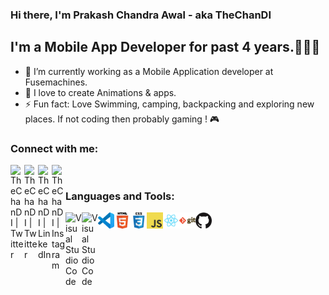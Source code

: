 ### Hi there, I'm Prakash Chandra Awal - aka TheChanDI

## I'm a Mobile App Developer for past 4 years.🧑🏻‍💻

- 🌱 I’m currently working as a Mobile Application developer at Fusemachines.
- 📱 I love to create Animations & apps.
- ⚡ Fun fact: Love Swimming, camping, backpacking and exploring new places. If not coding then probably gaming ! 🎮

### Connect with me:

[<img align="left" alt="TheChanDI | Twitter" width="22px" src="https://cdn.jsdelivr.net/npm/simple-icons@v3/icons/facebook.svg" />][facebook]
[<img align="left" alt="TheChanDI | Twitter" width="22px" src="https://cdn.jsdelivr.net/npm/simple-icons@v3/icons/twitter.svg" />][twitter]
[<img align="left" alt="TheChanDI | LinkedIn" width="22px" src="https://cdn.jsdelivr.net/npm/simple-icons@v3/icons/linkedin.svg" />][linkedin]
[<img align="left" alt="TheChanDI | Instagram" width="22px" src="https://cdn.jsdelivr.net/npm/simple-icons@v3/icons/instagram.svg" />][instagram]

<br />

### Languages and Tools:

[<img align="left" alt="Visual Studio Code" width="26px" src="https://w7.pngwing.com/pngs/505/718/png-transparent-xcode-macos-bigsur-icon-thumbnail.png" />][xcode]
[<img align="left" alt="Visual Studio Code" width="26px" src="https://ih0.redbubble.net/image.415946483.7473/flat,1000x1000,075,f.u1.jpg" />][swift]
[<img align="left" alt="Visual Studio Code" width="26px" src="https://raw.githubusercontent.com/github/explore/80688e429a7d4ef2fca1e82350fe8e3517d3494d/topics/visual-studio-code/visual-studio-code.png" />][vs]
[<img align="left" alt="HTML5" width="26px" src="https://raw.githubusercontent.com/github/explore/80688e429a7d4ef2fca1e82350fe8e3517d3494d/topics/html/html.png" />][html]
[<img align="left" alt="CSS3" width="26px" src="https://raw.githubusercontent.com/github/explore/80688e429a7d4ef2fca1e82350fe8e3517d3494d/topics/css/css.png" />][css]
[<img align="left" alt="JavaScript" width="26px" src="https://raw.githubusercontent.com/github/explore/80688e429a7d4ef2fca1e82350fe8e3517d3494d/topics/javascript/javascript.png" />][js]
[<img align="left" alt="React" width="26px" src="https://raw.githubusercontent.com/github/explore/80688e429a7d4ef2fca1e82350fe8e3517d3494d/topics/react/react.png" />][reactnative]
[<img align="left" alt="Git" width="26px" src="https://raw.githubusercontent.com/github/explore/80688e429a7d4ef2fca1e82350fe8e3517d3494d/topics/git/git.png" />][git]
[<img align="left" alt="GitHub" width="26px" src="https://raw.githubusercontent.com/github/explore/78df643247d429f6cc873026c0622819ad797942/topics/github/github.png" />][github]

<br />
<br />

[facebook]: https://www.facebook.com/prakash.awal/
[twitter]: https://twitter.com/The_Chandi
[instagram]: https://www.instagram.com/prakashch_awal/
[linkedin]: https://www.linkedin.com/in/prakash-chandra-awal-b95aa9165/
[reactnative]: https://reactnative.dev/
[js]: https://developer.mozilla.org/en-US/docs/Web/JavaScript
[css]: https://www.w3.org/Style/CSS/Overview.en.html
[html]: https://html.com/
[xcode]: https://developer.apple.com/xcode/
[swift]: https://developer.apple.com/swift/
[git]: https://git-scm.com/
[github]: https://en.wikipedia.org/wiki/GitHub
[ekbana]: https://ekbana.com/
[vs]: https://visualstudio.microsoft.com/
